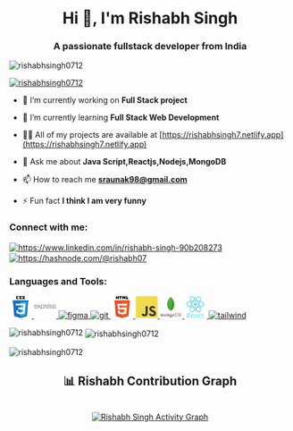 <h1 align="center">Hi 👋, I'm Rishabh Singh</h1>
<h3 align="center">A passionate fullstack developer from India</h3>

<p align="left"> <img src="https://komarev.com/ghpvc/?username=rishabhsingh0712&label=Profile%20views&color=0e75b6&style=flat" alt="rishabhsingh0712" /> </p>

<p align="left"> <a href="https://github.com/ryo-ma/github-profile-trophy"><img src="https://github-profile-trophy.vercel.app/?username=rishabhsingh0712" alt="rishabhsingh0712" /></a> </p>

- 🔭 I’m currently working on **Full Stack project**

- 🌱 I’m currently learning **Full Stack Web Development**

- 👨‍💻 All of my projects are available at [https://rishabhsingh7.netlify.app](https://rishabhsingh7.netlify.app)

- 💬 Ask me about **Java Script,Reactjs,Nodejs,MongoDB**

- 📫 How to reach me **sraunak98@gmail.com**

- ⚡ Fun fact **I think I am very funny**

<h3 align="left">Connect with me:</h3>
<p align="left">
<a href="https://linkedin.com/in/https://www.linkedin.com/in/rishabh-singh-90b208273" target="blank"><img align="center" src="https://raw.githubusercontent.com/rahuldkjain/github-profile-readme-generator/master/src/images/icons/Social/linked-in-alt.svg" alt="https://www.linkedin.com/in/rishabh-singh-90b208273" height="30" width="40" /></a>
<a href="https://hashnode.com/https://hashnode.com/@rishabh07" target="blank"><img align="center" src="https://raw.githubusercontent.com/rahuldkjain/github-profile-readme-generator/master/src/images/icons/Social/hashnode.svg" alt="https://hashnode.com/@rishabh07" height="30" width="40" /></a>
</p>

<h3 align="left">Languages and Tools:</h3>
<p align="left"> <a href="https://www.w3schools.com/css/" target="_blank" rel="noreferrer"> <img src="https://raw.githubusercontent.com/devicons/devicon/master/icons/css3/css3-original-wordmark.svg" alt="css3" width="40" height="40"/> </a> <a href="https://expressjs.com" target="_blank" rel="noreferrer"> <img src="https://raw.githubusercontent.com/devicons/devicon/master/icons/express/express-original-wordmark.svg" alt="express" width="40" height="40"/> </a> <a href="https://www.figma.com/" target="_blank" rel="noreferrer"> <img src="https://www.vectorlogo.zone/logos/figma/figma-icon.svg" alt="figma" width="40" height="40"/> </a> <a href="https://git-scm.com/" target="_blank" rel="noreferrer"> <img src="https://www.vectorlogo.zone/logos/git-scm/git-scm-icon.svg" alt="git" width="40" height="40"/> </a> <a href="https://www.w3.org/html/" target="_blank" rel="noreferrer"> <img src="https://raw.githubusercontent.com/devicons/devicon/master/icons/html5/html5-original-wordmark.svg" alt="html5" width="40" height="40"/> </a> <a href="https://developer.mozilla.org/en-US/docs/Web/JavaScript" target="_blank" rel="noreferrer"> <img src="https://raw.githubusercontent.com/devicons/devicon/master/icons/javascript/javascript-original.svg" alt="javascript" width="40" height="40"/> </a> <a href="https://www.mongodb.com/" target="_blank" rel="noreferrer"> <img src="https://raw.githubusercontent.com/devicons/devicon/master/icons/mongodb/mongodb-original-wordmark.svg" alt="mongodb" width="40" height="40"/> </a> <a href="https://reactjs.org/" target="_blank" rel="noreferrer"> <img src="https://raw.githubusercontent.com/devicons/devicon/master/icons/react/react-original-wordmark.svg" alt="react" width="40" height="40"/> </a> <a href="https://tailwindcss.com/" target="_blank" rel="noreferrer"> <img src="https://www.vectorlogo.zone/logos/tailwindcss/tailwindcss-icon.svg" alt="tailwind" width="40" height="40"/> </a> </p>

<p><img align="left" src="https://github-readme-stats.vercel.app/api/top-langs?username=rishabhsingh0712&show_icons=true&locale=en&layout=compact" alt="rishabhsingh0712" /></p>

<p>&nbsp;<img align="center" src="https://github-readme-stats.vercel.app/api?username=rishabhsingh0712&show_icons=true&locale=en" alt="rishabhsingh0712" /></p>

<p><img align="center" src="https://github-readme-streak-stats.herokuapp.com/?user=rishabhsingh0712&" alt="rishabhsingh0712" /></p>

<div align="center">
    <h2>📊 Rishabh Contribution Graph</h2>
    <br><a href="https://github.com/RishabhSingh0712
"><img alt="Rishabh Singh Activity Graph" src="https://ghactivity.mrayush.me/graph?username=RishabhSingh0712&bg_color=d3c0ca&color=000000&line=d709ca&point=d01616&area=true&hide_border=true" title="Contribution Graph"/></a>
</div>








